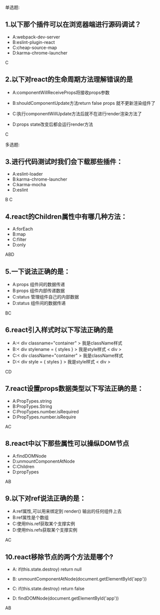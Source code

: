 单选题:

## 1.以下那个插件可以在浏览器端进行源码调试？

- A:webpack-dev-server
- B:eslint-plugin-react
- C:cheap-source-map
- D:karma-chrome-launcher

C

## 2.以下对react的生命周期方法理解错误的是

- A:componentWillReceiveProps将接收props参数

- B:shouldComponentUpdate方法return false props 就不更新渲染组件了

- C:执行componentWillUpdate方法后就不在进行render渲染方法了

- D:props state改变后都会运行render方法

C


多选题:

## 3.进行代码测试时我们会下载那些插件：

- A:eslint-loader
- B:karma-chrome-launcher
- C:karma-mocha
- D:eslint

B C


## 4.react的Children属性中有哪几种方法：

- A:forEach
- B:map
- C:filter
- D:only

ABD

## 5.一下说法正确的是：

- A:props 组件间的数据传递
- B:props 组件内部传递数据
- C:status 管理组件自己的内部数据
- D:status 组件间的数据传递

BC

## 6.react引入样式时以下写法正确的是

- A:< div classname="container" > 我是className样式 </div>
- B:< div stylename = { styles } > 我是style样式 < div >
- C:< div className="container" > 我是className样式 </div>
- D:< div style = { styles } > 我是style样式 < div >

CD

## 7.react设置props数据类型以下写法正确的是：


- A:PropTypes.string
- B:PropTypes.String
- C:PropTypes.number.isRequired
- D:PropTypes.number.isRequire

AC

## 8.react中以下那些属性可以操纵DOM节点

- A:findDOMNode
- D:unmountComponentAtNode
- C:Children
- D:propTypes

AB

## 9.以下对ref说法正确的是：
- A:ref属性,可以用来绑定到 render() 输出的任何组件上去
- B:ref属性是个数组
- C:使用this.ref获取某个支撑实例
- D:使用this.refs获取某个支撑实例

AC


## 10.react移除节点的两个方法是哪个?

- A: if(this.state.destroy) return null

- B: unmountComponentAtNode(document.getElementById('app'))

- C: if(this.state.destroy) return false 

- D: findDOMNode(document.getElementById('app')) 

AB